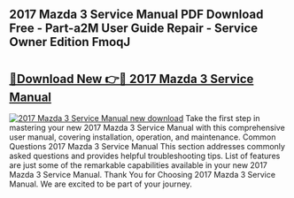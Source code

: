## 2017 Mazda 3 Service Manual PDF Download Free - Part-a2M User Guide Repair - Service Owner Edition FmoqJ

# <h2><a href="http://bc7776.oget.top/?id=2017+Mazda+3+Service+Manual">🔗Download New 👉🔴 2017 Mazda 3 Service Manual</a></h2>

[![2017 Mazda 3 Service Manual new download](https://i.imgur.com/5g1atiW.png)](http://bc7776.oget.top/?id=2017+Mazda+3+Service+Manual)
Take the first step in mastering your new 2017 Mazda 3 Service Manual with this comprehensive user manual, covering installation, operation, and maintenance. Common Questions 2017 Mazda 3 Service Manual This section addresses commonly asked questions and provides helpful troubleshooting tips. List of features are just some of the remarkable capabilities available in your new 2017 Mazda 3 Service Manual. Thank You for Choosing 2017 Mazda 3 Service Manual. We are excited to be part of your journey.
